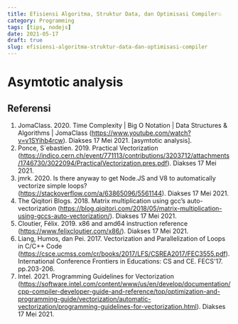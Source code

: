 ```yaml
---
title: Efisiensi Algoritma, Struktur Data, dan Optimisasi Compiler💥
category: Programming
tags: [tips, nodejs]
date: 2021-05-17
draft: true
slug: efisiensi-algoritma-struktur-data-dan-optimisasi-compiler
---
```


# Asymtotic analysis

## Referensi

1. JomaClass. 2020. Time Complexity | Big O Notation | Data Structures & Algorithms | JomaClass (https://www.youtube.com/watch?v=v1SYihb4rcw). Diakses 17 Mei 2021. [asymtotic analysis].
2. Ponce, S´ebastien. 2019. Practical Vectorization (https://indico.cern.ch/event/771113/contributions/3203712/attachments/1746730/3022094/PracticalVectorization.pres.pdf). Diakses 17 Mei 2021.
3. jmrk. 2020. Is there anyway to get Node.JS and V8 to automatically vectorize simple loops? (https://stackoverflow.com/a/63865096/5561144). Diakses 17 Mei 2021.
4. The Qiqitori Blogs. 2018. Matrix multiplication using gcc’s auto-vectorization (https://blog.qiqitori.com/2018/05/matrix-multiplication-using-gccs-auto-vectorization/). Diakses 17 Mei 2021.
5. Cloutier, Félix. 2019. x86 and amd64 instruction reference (https://www.felixcloutier.com/x86/). Diakses 17 Mei 2021.
6. Liang, Humos, dan Pei. 2017. Vectorization and Parallelization of Loops in C/C++ Code (https://csce.ucmss.com/cr/books/2017/LFS/CSREA2017/FEC3555.pdf). International Conference Frontiers in Educations: CS and CE. FECS'17. pp.203-206.
7. Intel. 2021. Programming Guidelines for Vectorization (https://software.intel.com/content/www/us/en/develop/documentation/cpp-compiler-developer-guide-and-reference/top/optimization-and-programming-guide/vectorization/automatic-vectorization/programming-guidelines-for-vectorization.html). Diakses 17 Mei 2021.
